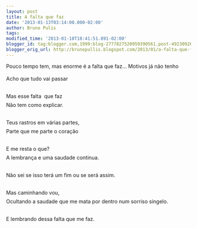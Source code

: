 ```yaml
---
layout: post
title: A falta que faz
date: '2013-01-13T03:14:00.000-02:00'
author: Bruno Pulis
tags: 
modified_time: '2013-01-18T18:41:51.891-02:00'
blogger_id: tag:blogger.com,1999:blog-2777827520959390561.post-4923092688781760769
blogger_orig_url: http://brunopullis.blogspot.com/2013/01/a-falta-que-faz.html
---
```


Pouco tempo tem, mas enorme é a falta que faz...
Motivos já não tenho</span></div><div style="-webkit-tap-highlight-color: rgba(26, 26, 26, 0.294118); line-height: 24px;"><span style="font-family: inherit;">Acho que tudo vai passar</span></div><div style="-webkit-tap-highlight-color: rgba(26, 26, 26, 0.294118); line-height: 24px;"><span style="font-family: inherit;"><br /></span></div><div style="-webkit-tap-highlight-color: rgba(26, 26, 26, 0.294118); line-height: 24px;"><span style="font-family: inherit;">Mas esse falta &nbsp;que faz</span></div><div style="-webkit-tap-highlight-color: rgba(26, 26, 26, 0.294118); line-height: 24px;"><span style="font-family: inherit;">Não tem como explicar.</span></div><div style="-webkit-tap-highlight-color: rgba(26, 26, 26, 0.294118); line-height: 24px;"><span style="font-family: inherit;"><br /></span></div><div style="-webkit-tap-highlight-color: rgba(26, 26, 26, 0.294118); line-height: 24px;"><span style="font-family: inherit;">Teus rastros em várias partes,</span></div><div style="-webkit-tap-highlight-color: rgba(26, 26, 26, 0.294118); line-height: 24px;"><span style="font-family: inherit;">Parte que me parte o coração</span></div><div style="-webkit-tap-highlight-color: rgba(26, 26, 26, 0.294118); line-height: 24px;"><span style="font-family: inherit;"><br /></span></div><div style="-webkit-tap-highlight-color: rgba(26, 26, 26, 0.294118); line-height: 24px;"><span style="font-family: inherit;">E me resta o que?</span></div><div style="-webkit-tap-highlight-color: rgba(26, 26, 26, 0.294118); line-height: 24px;"><span style="font-family: inherit;">A lembrança e uma saudade continua.</span></div><div style="-webkit-tap-highlight-color: rgba(26, 26, 26, 0.294118); line-height: 24px;"><span style="font-family: inherit;"><br /></span></div><div style="-webkit-tap-highlight-color: rgba(26, 26, 26, 0.294118); line-height: 24px;"><span style="font-family: inherit;">Não sei se isso terá um fim ou se será assim.</span></div><div style="-webkit-tap-highlight-color: rgba(26, 26, 26, 0.294118); line-height: 24px;"><span style="font-family: inherit;"><br /></span></div><div style="-webkit-tap-highlight-color: rgba(26, 26, 26, 0.294118); line-height: 24px;"><span style="font-family: inherit;">Mas caminhando vou,</span></div><div style="-webkit-tap-highlight-color: rgba(26, 26, 26, 0.294118); line-height: 24px;"><span style="font-family: inherit;">Ocultando a saudade que me mata por dentro num sorriso singelo.</span></div><div style="-webkit-tap-highlight-color: rgba(26, 26, 26, 0.294118); line-height: 24px;"><span style="font-family: inherit;"><br /></span></div><div style="-webkit-tap-highlight-color: rgba(26, 26, 26, 0.294118); line-height: 24px;"><span style="font-family: inherit;">E lembrando dessa falta que me faz.</span></div><div style="-webkit-composition-fill-color: rgba(130, 98, 83, 0.0976563); -webkit-composition-frame-color: rgba(191, 107, 82, 0.496094); -webkit-tap-highlight-color: rgba(26, 26, 26, 0.296875); font-family: Noteworthy; font-size: 18px; font-weight: bold; line-height: 24px;"><br /></div><div style="-webkit-composition-fill-color: rgba(130, 98, 83, 0.0976563); -webkit-composition-frame-color: rgba(191, 107, 82, 0.496094); -webkit-tap-highlight-color: rgba(26, 26, 26, 0.296875); font-family: Noteworthy; font-size: 18px; font-weight: bold; line-height: 24px;"></div><div style="-webkit-composition-fill-color: rgba(130, 98, 83, 0.0976563); -webkit-composition-frame-color: rgba(191, 107, 82, 0.496094); -webkit-tap-highlight-color: rgba(26, 26, 26, 0.296875); font-family: Noteworthy; font-size: 18px; font-weight: bold; line-height: 24px;"><br /></div>